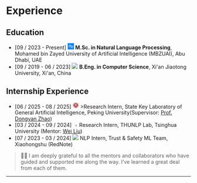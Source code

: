 <span class='anchor' id='experience'></span>

# Experience

## Education

- \[09 / 2023 - Present\] <img src='/files/mbzuai_logo.jpeg' style='width: 1.2em;'> **M.Sc. in Natural Language Processing**, Mohamed bin Zayed University of Artificial Intelligence (MBZUAI), Abu Dhabi, UAE
- \[09 / 2019 - 06 / 2023\] <img src='/files/xjtu_logo.png' style='width: 1.2em;'> **B.Eng. in Computer Science**, Xi'an Jiaotong University, Xi'an, China

## Internship Experience

- \[06 / 2025 - 08 / 2025\] <img src='/files/pku_logo.png' style='width: 1.2em;'> >Research Intern, State Key Laboratory of General Artificial Intelligence, Peking University(Supervisor: [Prof. Dongyan Zhao](https://scholar.google.com/citations?user=lhR8-68AAAAJ))
- \[03 / 2024 - 09 / 2024\] <img src='/files/tsinghua_logo.jpg' style='width: 1.2em;'>Research Intern, THUNLP Lab, Tsinghua University (Mentor: [Wei Liu](https://thinkwee.top/about/))
- \[07 / 2023 - 03 / 2024\] <img src='/files/rednote_logo.jpg' style='width: 1.2em;'> NLP Intern, Trust & Safety ML Team, Xiaohongshu (RedNote)

> 🫶🏻 I am deeply grateful to all the mentors and collaborators who have guided and supported me along the way. I’ve learned a great deal from each of them.

---
